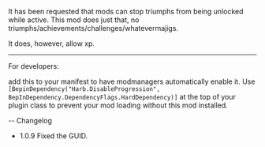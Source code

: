 It has been requested that mods can stop triumphs from being unlocked while active.
This mod does just that, no triumphs/achievements/challenges/whatevermajigs.

It does, however, allow xp.

---

For developers:

add this to your manifest to have modmanagers automatically enable it.
Use `[BepinDependency("Harb.DisableProgression", BepInDependency.DependencyFlags.HardDependency)]` at the top of your plugin class to prevent your mod loading without this mod installed.

-- Changelog

* 1.0.9 Fixed the GUID.